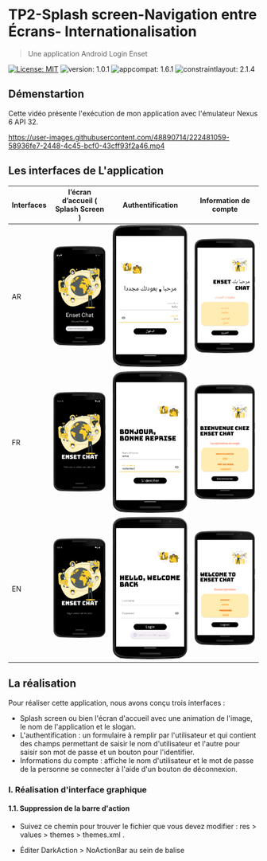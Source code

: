 # TP2-Splash screen-Navigation entre Écrans- Internationalisation
> Une application Android Login Enset

[![License: MIT](https://img.shields.io/badge/License-MIT-yellow.svg)](https://opensource.org/licenses/MIT)
![version: 1.0.1](https://img.shields.io/badge/version-1.0.1-blue)
![appcompat: 1.6.1](https://img.shields.io/badge/appcompat-1.6.1-green)
![constraintlayout: 2.1.4](https://img.shields.io/badge/constraintlayout-2.1.4-red)



## Démenstartion

Cette vidéo présente l'exécution de mon application avec l'émulateur Nexus 6 API 32.

https://user-images.githubusercontent.com/48890714/222481059-58936fe7-2448-4c45-bcf0-43cff93f2a46.mp4


## Les interfaces de L'application 

| Interfaces  | l’écran d’accueil ( Splash Screen )                                                                                 | Authentification                                                                                                    | Information de compte                                                                                               |
|-------------|---------------------------------------------------------------------------------------------------------------------|---------------------------------------------------------------------------------------------------------------------|---------------------------------------------------------------------------------------------------------------------|
| AR          | ![Image](https://github.com/sokainadaabal/MobileDevelopmentTPs/blob/main/LoginEnset/app/Captures/Interface1-ar.png) | ![Image](https://github.com/sokainadaabal/MobileDevelopmentTPs/blob/main/LoginEnset/app/Captures/Interface2-ar.png) | ![Image](https://github.com/sokainadaabal/MobileDevelopmentTPs/blob/main/LoginEnset/app/Captures/Interface3-ar.png) |
| FR          | ![Image](https://github.com/sokainadaabal/MobileDevelopmentTPs/blob/main/LoginEnset/app/Captures/Interface1-fr.png) | ![Image](https://github.com/sokainadaabal/MobileDevelopmentTPs/blob/main/LoginEnset/app/Captures/Interface2-fr.png) | ![Image](https://github.com/sokainadaabal/MobileDevelopmentTPs/blob/main/LoginEnset/app/Captures/Interface3-fr.png) |
| EN          | ![Image](https://github.com/sokainadaabal/MobileDevelopmentTPs/blob/main/LoginEnset/app/Captures/Interface1-en.png) | ![Image](https://github.com/sokainadaabal/MobileDevelopmentTPs/blob/main/LoginEnset/app/Captures/Interface2-en.png) | ![Image](https://github.com/sokainadaabal/MobileDevelopmentTPs/blob/main/LoginEnset/app/Captures/Interface3-en.png) |


## La réalisation 

Pour réaliser cette application, nous avons conçu trois interfaces : 
  - Splash screen ou bien l'écran d'accueil avec une animation de l'image, le nom de l'application et le slogan.
  - L'authentification : un formulaire à remplir par l'utilisateur et qui contient des champs permettant de saisir le nom d'utilisateur et l'autre pour saisir son mot de passe et un bouton pour l'identifier.
  - Informations du compte : affiche le nom d'utilisateur et le mot de passe de la personne se connecter à l'aide d'un bouton de déconnexion.

### I. Réalisation d'interface graphique
#### 1.1. Suppression de la barre d'action

   - Suivez ce chemin pour trouver le fichier que vous devez modifier : res > values > themes > themes.xml .
   - Éditer DarkAction > NoActionBar au sein de balise <style>.  
  
       ```` xml
            <resources>
              <!-- Base application theme. -->
              <style name="Theme.LoginEnset" parent="Theme.MaterialComponents.DayNight.NoActionBar">
                  <!-- Primary brand color. -->
                  <item name="colorPrimary">@color/purple_500</item>
                  <item name="colorPrimaryVariant">@color/MycalorforApp</item>
                  <item name="colorOnPrimary">@color/white</item>
                  <!-- Secondary brand color. -->
                  <item name="colorSecondary">@color/teal_200</item>
                  <item name="colorSecondaryVariant">@color/teal_700</item>
                  <item name="colorOnSecondary">@color/black</item>
                  <!-- Status bar color. -->
                  <item name="android:statusBarColor">?attr/colorPrimaryVariant</item>
                  <!-- Customize your theme here. -->
                  <item name="android:windowContentTransitions">true</item>
              </style>
           </resources>
      ````
  
#### 1.2. Masquer la barre d'état dans l'activite Android 
  
  Masquer la barre de statut dans un studio Android à partir de l'activité spécifique. Ouvrez le fichier Java pour cette activité et ajoutez la ligne simple indiquée ci-dessous, au-dessus de la méthode setContentView() dans onCreate() dans .java du code.
  
  ``` java
        this.getWindow().setFlags(WindowManager.LayoutParams.FLAG_ALT_FOCUSABLE_IM,WindowManager.LayoutParams.FLAG_ALT_FOCUSABLE_IM);
  ```
  
#### 1.3. Concevoir les interfaces 
##### 1.3.1. Splach Screen
  
  Celle-ci contient une image, le nom de l'application et le slogan.
  
  ``` xml
        <ImageView
              android:id="@+id/image"
              android:layout_width="wrap_content"
              android:layout_height="wrap_content"
              android:layout_marginStart="10dp"
              android:layout_marginEnd="10dp"
              android:layout_marginBottom="160dp"
              android:transitionName="logo_image"
              app:layout_constraintBottom_toBottomOf="parent"
              app:layout_constraintEnd_toEndOf="parent"
              app:layout_constraintStart_toStartOf="parent"
              app:layout_constraintTop_toTopOf="parent"
              app:srcCompat="@drawable/connectedworldbro" />

          <TextView
              android:id="@+id/logo"
              android:layout_width="0dp"
              android:layout_height="wrap_content"
              android:layout_marginStart="20dp"
              android:layout_marginEnd="20dp"
              android:layout_marginBottom="10dp"
              android:fontFamily="@font/bungee"
              android:text="@string/logo"
              android:textAlignment="center"
              android:textColor="@color/white"
              android:textSize="50sp"
              android:transitionName="logo_text"
              app:layout_constraintBottom_toTopOf="@+id/slogan"
              app:layout_constraintEnd_toEndOf="parent"
              app:layout_constraintStart_toStartOf="parent" />

          <TextView
              android:id="@+id/slogan"
              android:layout_width="wrap_content"
              android:layout_height="wrap_content"
              android:layout_marginBottom="40dp"
              android:fontFamily="@font/annie_use_your_telescope"
              android:text="@string/slogan"
              android:textAlignment="center"
              android:textColor="@color/white"
              android:textSize="20sp"
              app:layout_constraintBottom_toBottomOf="@+id/image"
              app:layout_constraintEnd_toEndOf="parent"
              app:layout_constraintStart_toStartOf="parent" />
  ```
  
##### 1.3.2. Authentification 
   
 Cette interface contient deux champs de saisie, un button, image et texte.
  
   - ``` Image ```
  
     ``` xml 
          <ImageView
            android:id="@+id/logoImage"
            android:layout_width="150dp"
            android:layout_height="150dp"
            android:layout_gravity="end"
            android:transitionName="logo_image"
            app:srcCompat="@drawable/conversation_pana"/>
     ```
  
  - ``` Text ```
  
     ``` xml 
        <TextView
          android:id="@+id/logoName"
          android:layout_width="wrap_content"
          android:layout_height="wrap_content"
          android:fontFamily="@font/bungee"
          android:transitionName="logo_text"
          android:text="@string/textLogin"
          android:textColor="@color/MycalorforApp"
          android:textSize="40sp" />
     ```
  
  - ``` les champs de saisies ```
  
    ``` xml 
        <com.google.android.material.textfield.TextInputLayout
              android:id="@+id/username"
              android:layout_width="match_parent"
              android:layout_height="wrap_content"
              android:hint="@string/username">

              <com.google.android.material.textfield.TextInputEditText
                  android:layout_width="match_parent"
                  android:layout_height="wrap_content"
                  android:layout_gravity="center"
                  android:layout_marginBottom="20sp"
                  android:backgroundTint="@color/white"
                  android:singleLine="true"
                  android:textColor="@color/MycalorforApp" />

         </com.google.android.material.textfield.TextInputLayout>
    ```
  
   - ``` Button ```
  
      ``` xml 
          <Button
              android:layout_width="200dp"
              android:layout_height="wrap_content"
              android:layout_gravity="center"
              android:layout_marginTop="30dp"
              android:backgroundTint="@color/MycalorforApp"
              android:fontFamily="@font/antic"
              android:hint="@string/button"
              android:textColorHint="@color/white"
              android:textSize="20sp"
              android:textStyle="bold"
              app:cornerRadius="40sp"
              android:onClick="envoyer"/>
      ```
  
  > :warning: **Assurez-vous d'avoir ajouté cette extension dans le fichier de gradle : ``` com.google.android.material:material:1.8.0 ```, dans le but de travailler avec le materiel  design.** 
  
  ##### 1.3.3. Information de compte
  
  Cette interface contient une image, du texte, des infos utilisateur et un bouton à déconnecter.
  
  <img src="https://github.com/sokainadaabal/MobileDevelopmentTPs/blob/main/LoginEnset/app/Captures/Interface3-fr%20.png" style=" height:500px; text-align:center"/>
  
  > :warning: **Toutes les valeurs textuelles sont stockées dans le fichier res > values > strings.xml.** 
  
### II. Animation et Codage de ecran d'acceuil :
#### 2. Associer interface a fichier ``` manifest.xml ```
  
  > Le splash screen est le premier écran, l'écran de lancement de l'application, qui apparaît lorsque l'application est en cours de chargement.
  > Vous devez déclarer que le fichier contenant splach screen correspond à l'activité de démarrage de votre application.
  
  ``` xml 
            <activity
                android:name=".MainActivity"
                android:exported="true"
                android:theme="@style/Theme.App.Starting">
                <intent-filter>
                    <action android:name="android.intent.action.MAIN" />

                    <category android:name="android.intent.category.LAUNCHER" />
                </intent-filter>
            </activity>
  ```
  
 #### 2.2. Créer classe de l'interface  graphique splash screen
  
 ##### 2.2.1. Les éléments d'interface
  
  ``` java
        image = findViewById(R.id.image);
        logo = findViewById(R.id.logo);
        slogan = findViewById(R.id.slogan);
  ```
  
  ##### 2.2.2.  Fichier Animation (Exemple > pour image)
  
  ``` xml
     <?xml version="1.0" encoding="utf-8"?>
    <set xmlns:android="http://schemas.android.com/apk/res/android">
        <translate
            android:fromXDelta="0%"
            android:fromYDelta="100%"
            android:duration="2500"/>

        <alpha android:fromAlpha="0.1"
            android:toAlpha="1.0"
            android:duration="2500"/>
    </set>
  ```
  
  ##### 2.2.3. Classe MainActivity contrôle le splash screen
  
  ``` java 
  public class MainActivity extends AppCompatActivity {
    // variable of splashscreen
    private static int SPLASH_TIME_OUT=5000;

    // variables
    ImageView image;
    TextView logo,slogan;

    // variables for Animation
    Animation toAnim, bottomAnim;

    private String TAG="SplashScreen";
    @Override
    protected void onCreate(Bundle savedInstanceState) {
        super.onCreate(savedInstanceState);
        setContentView(R.layout.activity_main);
        this.getWindow().setFlags(WindowManager.LayoutParams.FLAG_ALT_FOCUSABLE_IM,WindowManager.LayoutParams.FLAG_ALT_FOCUSABLE_IM);
        Log.e(TAG,"OnCreate vient  d'être appelée!");
        Toast.makeText(this,"OnCreate vient  d'être appelée!",Toast.LENGTH_SHORT).show();
        //Animations
        toAnim = AnimationUtils.loadAnimation(this,R.anim.top_animation);
        bottomAnim=AnimationUtils.loadAnimation(this,R.anim.bottom_annimation);
        // hooks
        image = findViewById(R.id.image);
        logo = findViewById(R.id.logo);
        slogan = findViewById(R.id.slogan);
        image.setAnimation(toAnim);
        logo.setAnimation(bottomAnim);
        slogan.setAnimation(bottomAnim);

        new Handler().postDelayed(()->{
                //  This methode will  be executed one the timer is over
                // start your app  login activity
                Intent i = new Intent(MainActivity.this,LoginActivity.class);
                //startActivity(i);
                // close this Activity you can use function  finish
                Pair[] pairs = new Pair[2];
                pairs[0]=new Pair<View,String>(image,"logo_image");
                pairs[1]=new Pair<View,String>(logo,"logo_text");
                ActivityOptions options = ActivityOptions.makeSceneTransitionAnimation(MainActivity.this,pairs);
                startActivity(i,options.toBundle());
        }, SPLASH_TIME_OUT);
    }
  }
  ```
  
 pour permettre l'animation partagée, ajoutez au fichier res > values > themes.xml
  
  ``` xml 
    <item name="android:windowContentTransitions">true</item>
  ```
  
 ### III. La navigation entre les activités
  
  Pour passer d'une activité à une autre, nous utilisons ce qui suit :
  
  - Pour but de naviger entre les activités , passer des parametre d'une activité à une autre et écoyuter et réagir à des invénents extérieurs à l'application on va utilise des Intents.
   
    ```java
       Intent i = new Intent(MainActivity.this,LoginActivity.class);
       startActivity(i);
    ```
    > :warning: **Chaque nouvelle activite doit declarer dans manifest.xml**
  
  - Afin de stocker les données entre les activités, nous utilisons Bundle.
  
    ``` java 
        Bundle bundle = new Bundle();
        bundle.putString("username",username.getEditText().getText().toString().trim());
        bundle.putString("password",password.getEditText().getText().toString().trim());
        intent.putExtras(bundle);
        startActivity(intent);
    ```
  
  - Afin de récupérer des données, nous avons utilser le code suivant :

    ``` java
       Bundle bundle = getIntent().getExtras();
       username.setText(bundle.getString("username"));
       password.setText(bundle.getString("password"));
    ```
  
 ### IV. L'internationnalisation 
  
 > L’internationalisation ou L18N se défini comme un procédé de conception de logiciel ou d’une application et qui permet de l’adapter à différentes langues, régions et cultures sans avoir à apporter des modifications sur le programme. Le terme internationalisation est souvent abrégé en i18n, avec 18 représentant le nombre de caractères entre les lettres i et n dans le mot. Pour rendre votre application multi-langage, il suffit de creer des repertois values-XX( ou XX est le code de langue que l'on souhqite implanter).
 
 - Répertoires contenant le fichier string.xml, le fichier contient les chaînes traduites associées avec les mêmes clés que dans valeurs/strings.xml.  
 - Pour notre cas, nous avons créé deux fichiers, un pour l'anglais et l'autre pour l'arabe.
 - Utilisation de l'éditeur de traduction qui offre `Android studio` pour traiter tous les fichiers de traduction.
  
  ![image](https://user-images.githubusercontent.com/48890714/222532561-b960a218-172c-4e74-81bd-0737f7f6519b.png)
  
   > :warning: **Pour tester, vous n'avez qu'à modifier la langue de votre téléphone.**
  
### V. Utlissation de classe Toast  pour connaitre cycle de vie de l'application.
  
 - Une fenêtre de dialogue qui affiche un message pendant 2 (Toast.LENGTH_SHORT) ou 5 (Toast.LENGTH_LONG) secondes est un composant graphique Android
 - On le construit et on l'affiche avec le code.
  
     ``` java 
        Toast leToast = Toast.makeText(leContexte, "texteAAfficher", Toast.LENGTH_LONG);
        leToast.show();
     ```
  
  - Une des méthodes qui construit un Toast est la méthode statique :
  
    ``` java
      public static Toast makeText (Context context, CharSequence text, int duree)
    ```
  
  - Le premier argument est le context de l'application, le deuxieme est le text a afficher et le troisieme c'est la duree LENGTH_LONG ou  LENGTH_SHORT.
    
    > :warning: *Attention construire le Toast ne l'affiche pas : il faut utiliser show().*
  
  
  On va utiliser cette classe pour afficher certains fonctionnalites qui decrit le cycle de vie d'une application: 
  > - OnCreate(): cette méthode permet de réaliser les tâches d’initialisation les plus coûteuse (comme par exemple, créer le layout d’affichage de l’activité). C’est dans cette méthode que doivent être réalisés les traitements à exécuter une seule fois pour toute la vie de l’activité.
  > - onStart(): cette méthode permet de savoir quand une activité va être rendue visible à l’utilisateur.
  > - OnResume(): cette méthode permet de savoir quand une activité va être accessible (y compris quand elle sort d’une pause).
  > - OnPause() : cette méthode permet de savoir quand une activité n’est plus active pour l’utilisateur ou passe à un autre activité.
  > - OnRestart() : cette méthode permet de savoir qu’une activité va être à nouveau démarrée après avoir été stoppée.
  > - OnStop(): cette méthode permet de savoir que l’activité va être stoppée et ne sera plus visible de l’utilisateur.
  > - OnDestory():   cette méthode permet de savoir que l’activité va être détruite.
  
  - code a ajouter dans l'interface MainActivity : 
 
  ``` java 
  
    @Override
    protected void onCreate(Bundle savedInstanceState) {
        super.onCreate(savedInstanceState);
        setContentView(R.layout.activity_main);
        Toast.makeText(this,"OnCreate vient  d'être appelée!",Toast.LENGTH_SHORT).show();
    }
  
    @Override
    protected void onStart() {
        super.onStart();
        Log.d(TAG, "onStart vient d'être appelée !");
        Toast.makeText(this, "onStart vient d'être appelée !", Toast.LENGTH_SHORT).show();
    }

    @Override
    protected void onRestart() {
        super.onRestart();
        Log.d(TAG, "onRestart vient d'être appelée !");
        Toast.makeText(this, "onRestart vient d'être appelée !", Toast.LENGTH_SHORT).show();
    }

    @Override
    protected void onResume() {
        super.onResume();
        Log.d(TAG, "onResume vient d'être appelée !");
        Toast.makeText(this, "onResume vient d'être appelée !", Toast.LENGTH_SHORT).show();
    }

    @Override
    protected void onPause() {
        super.onPause();
        Log.d(TAG, "onPause vient d'être appelée !");
        Toast.makeText(this, "onPause vient d'être appelée !", Toast.LENGTH_SHORT).show();
    }

    @Override
    protected void onStop() {
        super.onStop();
        Log.d(TAG, "onStop vient d'être appelée !");
        Toast.makeText(this, "onStop vient d'être appelée !", Toast.LENGTH_SHORT).show();
    }

    @Override
    protected void onDestroy() {
        super.onDestroy();
        Log.d(TAG, "onDestroy vient d'être appelée !");
        Toast.makeText(this, "onDestroy vient d'être appelée !", Toast.LENGTH_SHORT).show();
    }
  
  ```
# Contribuer au projet

<p style="justify">Les contributions sont ce qui fait de la communauté open source un excellent lieu d'apprentissage, d'inspiration et de création. </p>
Nous apprécions beaucoup votre contribution

1. Cloner le projet.
2. Créer votre branche  appler MiseAjour  ( ` git checkout -b feature/AmazingFeatur ` ).
3. Importer vos modifications a votre branche ( `git commit -m 'Add some AmazingFeature'` ).
4. Ajouter à la branche initiale ( `git push origin feature/AmazingFeatur ` ).
5. Ouvrir Pull Request.


# License

[MIT](https://choosealicense.com/licenses/mit/) 
